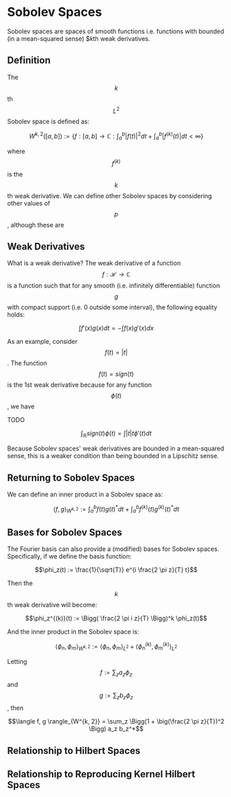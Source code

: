 # Sobolev Spaces

Sobolev spaces are spaces of smooth functions i.e. functions with bounded
(in a mean-squared sense) $$k$th weak derivatives.


## Definition

The $$k$$th $$L^2$$ Sobolev space is defined as:

$$W^{k, 2}([a, b]) := \{f: [a, b] \rightarrow \mathbb{C} : \int_a^b |f(t)|^2 dt + \int_a^b |f^{(k)}(t)| dt < \infty \}$$

where $$f^{(k)}$$ is the $$k$$th weak derivative. We can define other Sobolev spaces by
considering other values of $$p$$, although these are 

## Weak Derivatives

What is a weak derivative? The weak derivative of a function $$f: \mathcal{H} \rightarrow \mathbb{C}$$
is a function such that for any smooth (i.e. infinitely differentiable)
function $$g$$ with compact support (i.e. 0 outside some interval), the 
following equality holds:

$$\int f'(x) g(x) dt = - \int f(x) g'(x) dx$$

As an example, consider $$f(t) = \lvert t \lvert$$. The function $$f(t) = sign(t)$$ is the 1st 
weak derivative because for any function $$\phi(t)$$, we have 

TODO

$$\int_{\mathbb{R}} sign(t) \phi(t) = \int \lvert t \rvert t \phi'(t) dt $$

Because Sobolev spaces' weak derivatives are bounded in a mean-squared sense, this is a weaker
condition than being bounded in a Lipschitz sense.

## Returning to Sobolev Spaces

We can define an inner product in a Sobolev space as:

$$\langle f, g \rangle_{W^{k, 2}} := \int_a^b f(t) g(t)^* dt + \int_a^b f^{(k)}(t) g^{(k)}(t)^* dt $$


## Bases for Sobolev Spaces

The Fourier basis can also provide a (modified) bases for Sobolev spaces. Specifically,
if we define the basis function:

$$\phi_z(t) := \frac{1}{\sqrt{T}} e^{i \frac{2 \pi z}{T} t}$$

Then the $$k$$th weak derivative will become:

$$\phi_z^{(k)}(t) := \Bigg( \frac{2 \pi i z}{T} \Bigg)^k \phi_z(t)$$

And the inner product in the Sobolev space is:

$$\langle \phi_n, \phi_m \rangle_{W^{k, 2}} := \langle \phi_n, \phi_m \rangle_{L^2} + \langle \phi_n^{(k)}, \phi_m^{(k)} \rangle_{L^2}$$

Letting $$f := \sum_z a_z \phi_z$$ and $$g := \sum_z b_z \phi_z$$, then

$$\langle f, g \rangle_{W^{k, 2}} = \sum_z  \Bigg(1 + \big(\frac{2 \pi z}{T})^2 \Bigg) a_z b_z^*$$


## Relationship to Hilbert Spaces


## Relationship to Reproducing Kernel Hilbert Spaces

